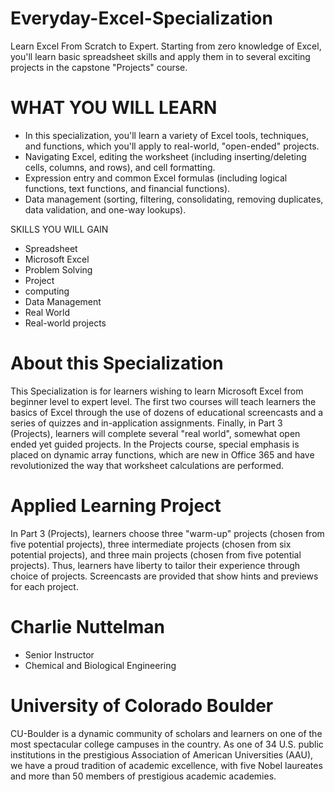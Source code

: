 # Everyday-Excel-Specialization
Learn Excel From Scratch to Expert. Starting from zero knowledge of Excel, you'll learn basic spreadsheet skills and apply them in to several exciting projects in the capstone "Projects" course.

# WHAT YOU WILL LEARN
* In this specialization, you'll learn a variety of Excel tools, techniques, and functions, which you'll apply to real-world, "open-ended" projects.
* Navigating Excel, editing the worksheet (including inserting/deleting cells, columns, and rows), and cell formatting.
* Expression entry and common Excel formulas (including logical functions, text functions, and financial functions).
* Data management (sorting, filtering, consolidating, removing duplicates, data validation, and one-way lookups).

SKILLS YOU WILL GAIN
* Spreadsheet
* Microsoft Excel
* Problem Solving
* Project
* computing
* Data Management
* Real World
* Real-world projects

# About this Specialization
This Specialization is for learners wishing to learn Microsoft Excel from beginner level to expert level.  The first two courses will teach learners the basics of Excel through the use of dozens of educational screencasts and a series of quizzes and in-application assignments.  Finally, in Part 3 (Projects), learners will complete several "real world", somewhat open ended yet guided projects.  In the Projects course, special emphasis is placed on dynamic array functions, which are new in Office 365 and have revolutionized the way that worksheet calculations are performed.

# Applied Learning Project
In Part 3 (Projects), learners choose three "warm-up" projects (chosen from five potential projects), three intermediate projects (chosen from six potential projects), and three main projects (chosen from five potential projects). Thus, learners have liberty to tailor their experience through choice of projects.  Screencasts are provided that show hints and previews for each project.

# Charlie Nuttelman
* Senior Instructor
* Chemical and Biological Engineering

# University of Colorado Boulder
CU-Boulder is a dynamic community of scholars and learners on one of the most spectacular college campuses in the country. As one of 34 U.S. public institutions in the prestigious Association of American Universities (AAU), we have a proud tradition of academic excellence, with five Nobel laureates and more than 50 members of prestigious academic academies.
